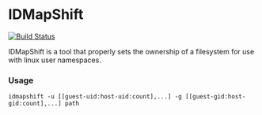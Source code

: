 # IDMapShift #

[![Build Status](https://travis-ci.org/ramielrowe/idmapshift.svg?branch=master)](https://travis-ci.org/ramielrowe/idmapshift)

IDMapShift is a tool that properly sets the ownership of a filesystem for use with linux user namespaces.

### Usage ###


    idmapshift -u [[guest-uid:host-uid:count],...] -g [[guest-gid:host-gid:count],...] path
